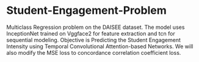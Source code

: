 # Student-Engagement-Problem
Multiclass Regression problem on the DAISEE dataset.
The model uses InceptionNet trained on Vggface2 for feature extraction and tcn for sequential modeling. 
Objective is Predicting the Student Engagement Intensity using Temporal Convolutional Attention-based Networks. We will also modify the MSE loss to concordance correlation coefficient loss. 

